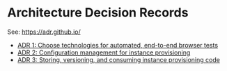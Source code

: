 # Architecture Decision Records

See: <https://adr.github.io/>

- [ADR 1: Choose technologies for automated, end-to-end browser tests](choose_technologies_for_browser_tests.md)
- [ADR 2: Configuration management for instance provisioning](config-mgt-instance-provisioning.md)
- [ADR 3: Storing, versioning, and consuming instance provisioning code](storing-versioning-consuming-instance-provisioning-code.md)